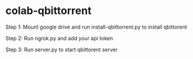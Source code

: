# colab-qbittorrent

Step 1: Mount google drive and run install-qbittorrent.py to install qbittorent

Step 2: Run ngrok.py and add your api token

Step 3: Run server.py to start qbittorent server
